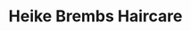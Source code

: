 ---
title: "Heike Brembs Haircare"
url: /aschau-im-chiemgau/heike-brembs-haircare/
shop: Friseur
---